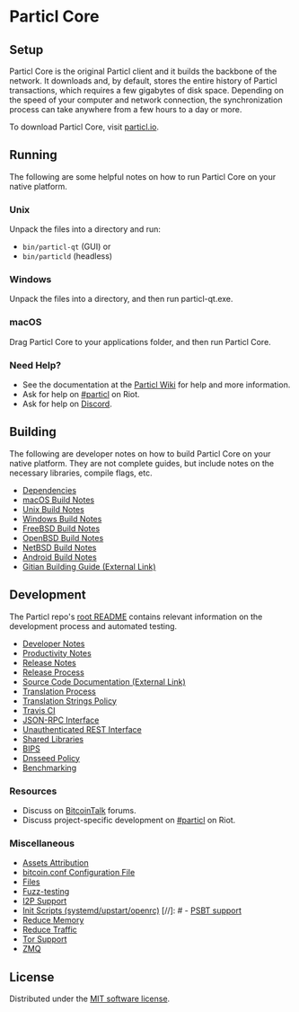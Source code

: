 Particl Core
=============

Setup
---------------------
Particl Core is the original Particl client and it builds the backbone of the network. It downloads and, by default, stores the entire history of Particl transactions, which requires a few gigabytes of disk space. Depending on the speed of your computer and network connection, the synchronization process can take anywhere from a few hours to a day or more.

To download Particl Core, visit [particl.io](https://particl.io/downloads/).

Running
---------------------
The following are some helpful notes on how to run Particl Core on your native platform.

### Unix

Unpack the files into a directory and run:

- `bin/particl-qt` (GUI) or
- `bin/particld` (headless)

### Windows

Unpack the files into a directory, and then run particl-qt.exe.

### macOS

Drag Particl Core to your applications folder, and then run Particl Core.

### Need Help?

* See the documentation at the [Particl Wiki](https://particl.wiki/start)
for help and more information.
* Ask for help on [#particl](https://riot.im/app/#/room/#particl:matrix.org) on Riot.
* Ask for help on [Discord](https://discord.me/particl).

Building
---------------------
The following are developer notes on how to build Particl Core on your native platform. They are not complete guides, but include notes on the necessary libraries, compile flags, etc.

- [Dependencies](dependencies.md)
- [macOS Build Notes](build-osx.md)
- [Unix Build Notes](build-unix.md)
- [Windows Build Notes](build-windows.md)
- [FreeBSD Build Notes](build-freebsd.md)
- [OpenBSD Build Notes](build-openbsd.md)
- [NetBSD Build Notes](build-netbsd.md)
- [Android Build Notes](build-android.md)
- [Gitian Building Guide (External Link)](https://github.com/bitcoin-core/docs/blob/master/gitian-building.md)

Development
---------------------
The Particl repo's [root README](/README.md) contains relevant information on the development process and automated testing.

- [Developer Notes](developer-notes.md)
- [Productivity Notes](productivity.md)
- [Release Notes](release-notes.md)
- [Release Process](release-process.md)
- [Source Code Documentation (External Link)](https://doxygen.bitcoincore.org/)
- [Translation Process](translation_process.md)
- [Translation Strings Policy](translation_strings_policy.md)
- [Travis CI](travis-ci.md)
- [JSON-RPC Interface](JSON-RPC-interface.md)
- [Unauthenticated REST Interface](REST-interface.md)
- [Shared Libraries](shared-libraries.md)
- [BIPS](bips.md)
- [Dnsseed Policy](dnsseed-policy.md)
- [Benchmarking](benchmarking.md)

### Resources
* Discuss on [BitcoinTalk](https://bitcointalk.org/index.php?topic=1835782.0) forums.
* Discuss project-specific development on [#particl](https://riot.im/app/#/room/#particl-dev:matrix.org) on Riot.

### Miscellaneous
- [Assets Attribution](assets-attribution.md)
- [bitcoin.conf Configuration File](bitcoin-conf.md)
- [Files](files.md)
- [Fuzz-testing](fuzzing.md)
- [I2P Support](i2p.md)
- [Init Scripts (systemd/upstart/openrc)](init.md)
[//]: # - [PSBT support](psbt.md)
- [Reduce Memory](reduce-memory.md)
- [Reduce Traffic](reduce-traffic.md)
- [Tor Support](tor.md)
- [ZMQ](zmq.md)

License
---------------------
Distributed under the [MIT software license](/COPYING).
